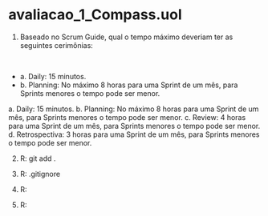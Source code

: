 <h1> avaliacao_1_Compass.uol </h1>

1. Baseado no Scrum Guide, qual o tempo máximo deveriam ter as seguintes
cerimônias:
<br>
<ul>
   <li>a. Daily: 15 minutos.</li>
   <li>b. Planning: No máximo 8 horas para uma Sprint de um mês, para Sprints menores o tempo pode ser menor.</li>
</ul>
a. Daily: 15 minutos.
b. Planning: No máximo 8 horas para uma Sprint de um mês, para Sprints menores o tempo pode ser menor.
c. Review: 4 horas para uma Sprint de um mês, para Sprints menores o tempo pode ser menor.
d. Retrospectiva: 3 horas para uma Sprint de um mês, para Sprints menores o tempo pode ser menor.
   
 
2. R: git add .


3. R: .gitignore

4. R:  

5. R: 
